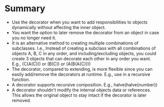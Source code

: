 # Summary

- Use the decorator when you want to add responsibilities to objects dynamically without affecting the inner object.
- You want the option to later remove the decorator from an object in case you no longer need it.
- It is an alternative method to creating multiple combinations of subclasses. I.e., Instead of creating a subclass with all combinations of objects A, B, C in any order, and including/excluding objects, you could create 3 objects that can decorate each other in any order you want. E.g., (C(A(C))) or (B(C)) or (A(B(A(C))))
- The decorator, compared to extending, is more flexible since you can easily add/remove the decorators at runtime. E.g., use in a recursive function.
- A decorator supports recursive composition. E.g., halve(halve(number))
- A decorator shouldn't modify the internal objects data or references. This allows the original object to stay intact if the decorator is later removed.
